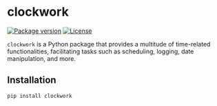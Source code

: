 # clockwork

<div>

[![Package version](https://img.shields.io/pypi/v/clockwork?color=%2334D058&label=pypi)](https://pypi.org/project/clockwork/)
[![License](https://img.shields.io/github/license/zteinck/clockwork)](https://github.com/zteinck/clockwork/blob/master/LICENSE)

</div>


`clockwork` is a Python package that provides a multitude of time-related functionalities, facilitating tasks such as scheduling, logging, date manipulation, and more.


## Installation
```sh
pip install clockwork
```

